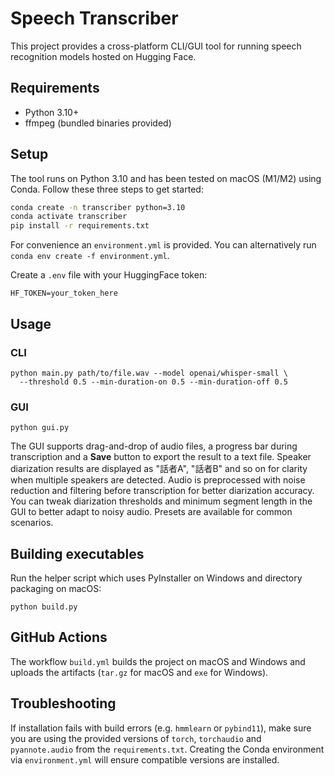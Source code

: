 # Speech Transcriber

This project provides a cross-platform CLI/GUI tool for running speech recognition models hosted on Hugging Face.

## Requirements
- Python 3.10+
- ffmpeg (bundled binaries provided)

## Setup

The tool runs on Python 3.10 and has been tested on macOS (M1/M2) using Conda.
Follow these three steps to get started:

```bash
conda create -n transcriber python=3.10
conda activate transcriber
pip install -r requirements.txt
```

For convenience an `environment.yml` is provided. You can alternatively run
`conda env create -f environment.yml`.

Create a `.env` file with your HuggingFace token:
```
HF_TOKEN=your_token_here
```

## Usage

### CLI
```
python main.py path/to/file.wav --model openai/whisper-small \
  --threshold 0.5 --min-duration-on 0.5 --min-duration-off 0.5
```

### GUI
```
python gui.py
```
The GUI supports drag-and-drop of audio files, a progress bar during
transcription and a **Save** button to export the result to a text file.
Speaker diarization results are displayed as "話者A", "話者B" and so on for
clarity when multiple speakers are detected.
Audio is preprocessed with noise reduction and filtering before
transcription for better diarization accuracy.
You can tweak diarization thresholds and minimum segment length in the GUI to
better adapt to noisy audio. Presets are available for common scenarios.

## Building executables
Run the helper script which uses PyInstaller on Windows and directory packaging on macOS:
```
python build.py
```

## GitHub Actions
The workflow `build.yml` builds the project on macOS and Windows and uploads the artifacts (`tar.gz` for macOS and `exe` for Windows).

## Troubleshooting
If installation fails with build errors (e.g. `hmmlearn` or `pybind11`), make sure
you are using the provided versions of `torch`, `torchaudio` and
`pyannote.audio` from the `requirements.txt`. Creating the Conda environment via
`environment.yml` will ensure compatible versions are installed.
